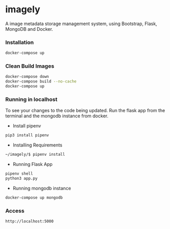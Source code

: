 # imagely
A image metadata storage management system, using Bootstrap, Flask, MongoDB and Docker.

### Installation
```bash
docker-compose up
```

### Clean Build Images
```bash
docker-compose down
docker-compose build --no-cache
docker-compose up
```

### Running in localhost
To see your changes to the code being updated. Run the flask app from the terminal and the mongodb instance from docker.
- Install pipenv
```bash
pip3 install pipenv
```
- Installing Requirements
```bash
~/imagely/$ pipenv install
```

- Running Flask App
```bash
pipenv shell
python3 app.py
```

- Running mongodb instance
```bash
docker-compose up mongodb
```



### Access
```
http://localhost:5000
```
